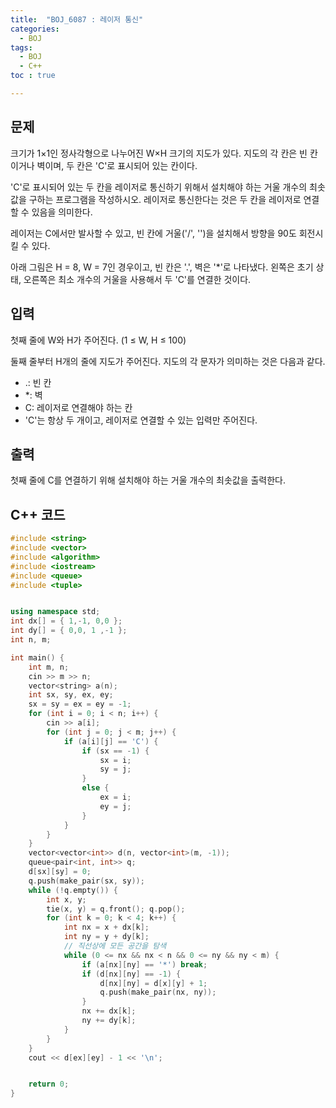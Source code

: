 ```yaml
---
title:  "BOJ_6087 : 레이저 통신"
categories: 
  - BOJ
tags:
  - BOJ
  - C++
toc : true

---
```



## 문제

크기가 1×1인 정사각형으로 나누어진 W×H 크기의 지도가 있다. 지도의 각 칸은 빈 칸이거나 벽이며, 두 칸은 'C'로 표시되어 있는 칸이다.

'C'로 표시되어 있는 두 칸을 레이저로 통신하기 위해서 설치해야 하는 거울 개수의 최솟값을 구하는 프로그램을 작성하시오. 레이저로 통신한다는 것은 두 칸을 레이저로 연결할 수 있음을 의미한다.

레이저는 C에서만 발사할 수 있고, 빈 칸에 거울('/', '\')을 설치해서 방향을 90도 회전시킬 수 있다. 

아래 그림은 H = 8, W = 7인 경우이고, 빈 칸은 '.', 벽은 '*'로 나타냈다. 왼쪽은 초기 상태, 오른쪽은 최소 개수의 거울을 사용해서 두 'C'를 연결한 것이다.


## 입력

첫째 줄에 W와 H가 주어진다. (1 ≤ W, H ≤ 100)

둘째 줄부터 H개의 줄에 지도가 주어진다. 지도의 각 문자가 의미하는 것은 다음과 같다.

- .: 빈 칸
- *: 벽
- C: 레이저로 연결해야 하는 칸
- 'C'는 항상 두 개이고, 레이저로 연결할 수 있는 입력만 주어진다.

## 출력

첫째 줄에 C를 연결하기 위해 설치해야 하는 거울 개수의 최솟값을 출력한다.



## C++ 코드
```c++
#include <string>
#include <vector>
#include <algorithm>
#include <iostream>
#include <queue>
#include <tuple>


using namespace std;
int dx[] = { 1,-1, 0,0 };
int dy[] = { 0,0, 1 ,-1 };
int n, m;

int main() {
	int m, n;
	cin >> m >> n;
	vector<string> a(n);
	int sx, sy, ex, ey;
	sx = sy = ex = ey = -1;
	for (int i = 0; i < n; i++) {
		cin >> a[i];
		for (int j = 0; j < m; j++) {
			if (a[i][j] == 'C') {
				if (sx == -1) {
					sx = i;
					sy = j;
				}
				else {
					ex = i;
					ey = j;
				}
			}
		}
	}
	vector<vector<int>> d(n, vector<int>(m, -1));
	queue<pair<int, int>> q;
	d[sx][sy] = 0;
	q.push(make_pair(sx, sy));
	while (!q.empty()) {
		int x, y;
		tie(x, y) = q.front(); q.pop();
		for (int k = 0; k < 4; k++) {
			int nx = x + dx[k];
			int ny = y + dy[k];
			// 직선상에 모든 공간을 탐색
			while (0 <= nx && nx < n && 0 <= ny && ny < m) {
				if (a[nx][ny] == '*') break;
				if (d[nx][ny] == -1) {
					d[nx][ny] = d[x][y] + 1;
					q.push(make_pair(nx, ny));
				}
				nx += dx[k];
				ny += dy[k];
			}
		}
	}
	cout << d[ex][ey] - 1 << '\n';


	return 0;
}

```

